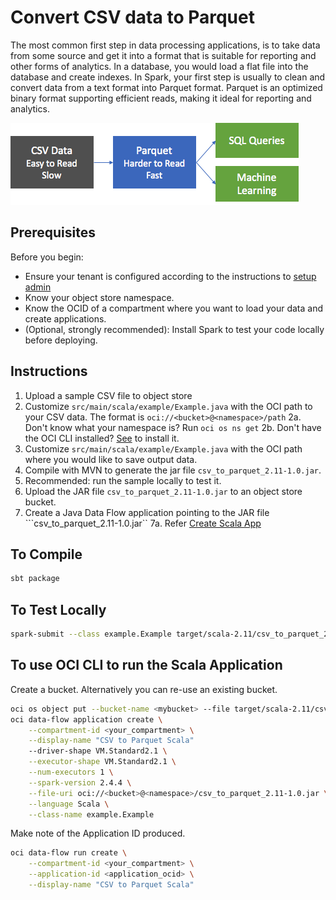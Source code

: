 # Convert CSV data to Parquet

The most common first step in data processing applications, is to take data from some source and get it into a format that is suitable for reporting and other forms of analytics. In a database, you would load a flat file into the database and create indexes. In Spark, your first step is usually to clean and convert data from a text format into Parquet format. Parquet is an optimized binary format supporting efficient reads, making it ideal for reporting and analytics.

![Convert CSV Data to Parquet](./images/csv_to_parquet.png)

## Prerequisites

Before you begin:

* Ensure your tenant is configured according to the instructions to [setup admin](https://docs.cloud.oracle.com/en-us/iaas/data-flow/using/dfs_getting_started.htm#set_up_admin)
* Know your object store namespace.
* Know the OCID of a compartment where you want to load your data and create applications.
* (Optional, strongly recommended): Install Spark to test your code locally before deploying.

## Instructions

1. Upload a sample CSV file to object store
2. Customize ```src/main/scala/example/Example.java``` with the OCI path to your CSV data. The format is ```oci://<bucket>@<namespace>/path```
  2a. Don't know what your namespace is? Run ```oci os ns get```
  2b. Don't have the OCI CLI installed? [See](https://docs.cloud.oracle.com/en-us/iaas/Content/API/SDKDocs/cliinstall.htm) to install it.
3. Customize ```src/main/scala/example/Example.java``` with the OCI path where you would like to save output data.
4. Compile with MVN to generate the jar file ```csv_to_parquet_2.11-1.0.jar```.
5. Recommended: run the sample locally to test it.
6. Upload the JAR file ```csv_to_parquet_2.11-1.0.jar``` to an object store bucket.
7. Create a Java Data Flow application pointing to the JAR file ```csv_to_parquet_2.11-1.0.jar``
  7a. Refer [Create Scala App](https://docs.oracle.com/en-us/iaas/data-flow/using/dfs_data_flow_library.htm#create_java_app)

## To Compile

```sh
sbt package
```

## To Test Locally

```sh
spark-submit --class example.Example target/scala-2.11/csv_to_parquet_2.11-1.0.jar
```

## To use OCI CLI to run the Scala Application

Create a bucket. Alternatively you can re-use an existing bucket.

```sh
oci os object put --bucket-name <mybucket> --file target/scala-2.11/csv_to_parquet_2.11-1.0.jar
oci data-flow application create \
    --compartment-id <your_compartment> \
    --display-name "CSV to Parquet Scala"
    --driver-shape VM.Standard2.1 \
    --executor-shape VM.Standard2.1 \
    --num-executors 1 \
    --spark-version 2.4.4 \
    --file-uri oci://<bucket>@<namespace>/csv_to_parquet_2.11-1.0.jar \
    --language Scala \
    --class-name example.Example
```

Make note of the Application ID produced.

```sh
oci data-flow run create \
    --compartment-id <your_compartment> \
    --application-id <application_ocid> \
    --display-name "CSV to Parquet Scala"
```
